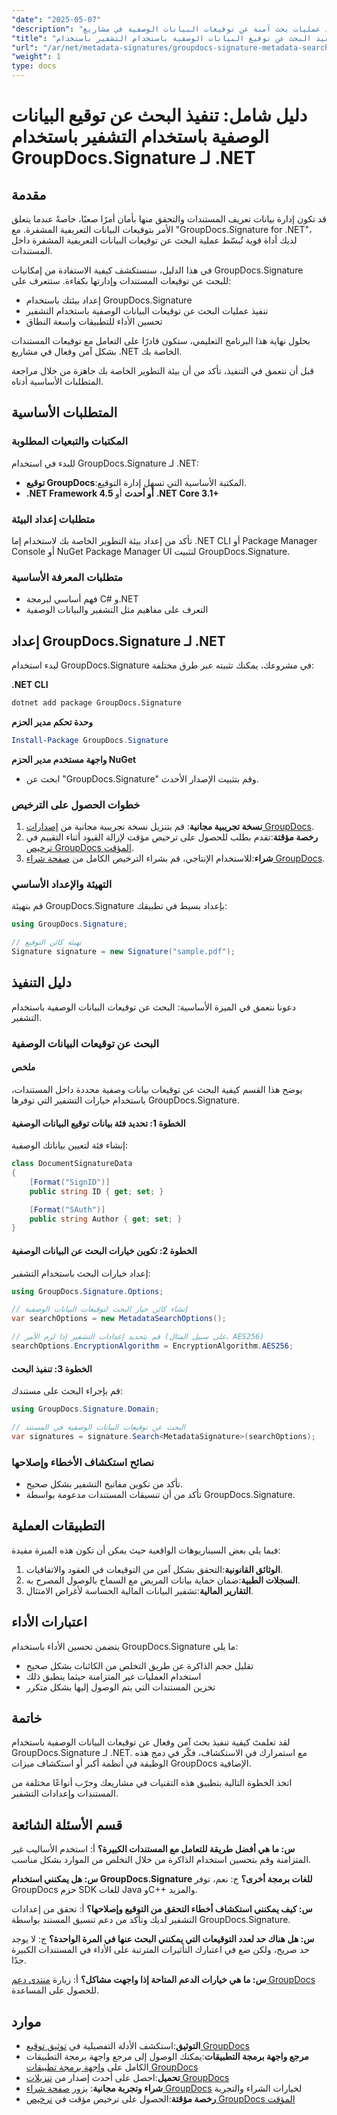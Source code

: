 ```yaml
---
"date": "2025-05-07"
"description": "تعرّف على كيفية تنفيذ عمليات بحث آمنة عن توقيعات البيانات الوصفية في مشاريع .NET باستخدام GroupDocs.Signature. يغطي هذا الدليل الإعداد وخيارات التشفير وتحسين الأداء."
"title": "تنفيذ البحث عن توقيع البيانات الوصفية باستخدام التشفير باستخدام GroupDocs لـ .NET"
"url": "/ar/net/metadata-signatures/groupdocs-signature-metadata-search-encryption-net/"
"weight": 1
type: docs
---
```

# دليل شامل: تنفيذ البحث عن توقيع البيانات الوصفية باستخدام التشفير باستخدام GroupDocs.Signature لـ .NET

## مقدمة

قد تكون إدارة بيانات تعريف المستندات والتحقق منها بأمان أمرًا صعبًا، خاصةً عندما يتعلق الأمر بتوقيعات البيانات التعريفية المشفرة. مع "GroupDocs.Signature for .NET"، لديك أداة قوية تُبسّط عملية البحث عن توقيعات البيانات التعريفية المشفرة داخل المستندات.

في هذا الدليل، سنستكشف كيفية الاستفادة من إمكانيات GroupDocs.Signature للبحث عن توقيعات المستندات وإدارتها بكفاءة. ستتعرف على:
- إعداد بيئتك باستخدام GroupDocs.Signature
- تنفيذ عمليات البحث عن توقيعات البيانات الوصفية باستخدام التشفير
- تحسين الأداء للتطبيقات واسعة النطاق

بحلول نهاية هذا البرنامج التعليمي، ستكون قادرًا على التعامل مع توقيعات المستندات بشكل آمن وفعال في مشاريع .NET الخاصة بك.

قبل أن نتعمق في التنفيذ، تأكد من أن بيئة التطوير الخاصة بك جاهزة من خلال مراجعة المتطلبات الأساسية أدناه.

## المتطلبات الأساسية

### المكتبات والتبعيات المطلوبة
للبدء في استخدام GroupDocs.Signature لـ .NET:
- **توقيع GroupDocs**:المكتبة الأساسية التي تسهل إدارة التوقيع.
- **.NET Framework 4.5 أو أحدث** أو **.NET Core 3.1+**

### متطلبات إعداد البيئة
تأكد من إعداد بيئة التطوير الخاصة بك لاستخدام إما .NET CLI أو Package Manager Console أو NuGet Package Manager UI لتثبيت GroupDocs.Signature.

### متطلبات المعرفة الأساسية
- فهم أساسي لبرمجة C# و.NET
- التعرف على مفاهيم مثل التشفير والبيانات الوصفية

## إعداد GroupDocs.Signature لـ .NET
لبدء استخدام GroupDocs.Signature في مشروعك، يمكنك تثبيته عبر طرق مختلفة:

**.NET CLI**
```bash
dotnet add package GroupDocs.Signature
```

**وحدة تحكم مدير الحزم**
```powershell
Install-Package GroupDocs.Signature
```

**واجهة مستخدم مدير الحزم NuGet**
- ابحث عن "GroupDocs.Signature" وقم بتثبيت الإصدار الأحدث.

### خطوات الحصول على الترخيص
1. **نسخة تجريبية مجانية**: قم بتنزيل نسخة تجريبية مجانية من [إصدارات GroupDocs](https://releases.groupdocs.com/signature/net/).
2. **رخصة مؤقتة**:تقدم بطلب للحصول على ترخيص مؤقت لإزالة القيود أثناء التقييم في [ترخيص GroupDocs المؤقت](https://purchase.groupdocs.com/temporary-license/).
3. **شراء**:للاستخدام الإنتاجي، قم بشراء الترخيص الكامل من [صفحة شراء GroupDocs](https://purchase.groupdocs.com/buy).

### التهيئة والإعداد الأساسي
قم بتهيئة GroupDocs.Signature بإعداد بسيط في تطبيقك:

```csharp
using GroupDocs.Signature;

// تهيئة كائن التوقيع
Signature signature = new Signature("sample.pdf");
```

## دليل التنفيذ
دعونا نتعمق في الميزة الأساسية: البحث عن توقيعات البيانات الوصفية باستخدام التشفير.

### البحث عن توقيعات البيانات الوصفية
#### ملخص
يوضح هذا القسم كيفية البحث عن توقيعات بيانات وصفية محددة داخل المستندات، باستخدام خيارات التشفير التي توفرها GroupDocs.Signature.

#### الخطوة 1: تحديد فئة بيانات توقيع البيانات الوصفية
إنشاء فئة لتعيين بياناتك الوصفية:

```csharp
class DocumentSignatureData
{
    [Format("SignID")]
    public string ID { get; set; }

    [Format("SAuth")]
    public string Author { get; set; }
}
```

#### الخطوة 2: تكوين خيارات البحث عن البيانات الوصفية
إعداد خيارات البحث باستخدام التشفير:

```csharp
using GroupDocs.Signature.Options;

// إنشاء كائن خيار البحث لتوقيعات البيانات الوصفية
var searchOptions = new MetadataSearchOptions();

// قم بتحديد إعدادات التشفير إذا لزم الأمر (على سبيل المثال، AES256)
searchOptions.EncryptionAlgorithm = EncryptionAlgorithm.AES256;
```

#### الخطوة 3: تنفيذ البحث
قم بإجراء البحث على مستندك:

```csharp
using GroupDocs.Signature.Domain;

// البحث عن توقيعات البيانات الوصفية في المستند
var signatures = signature.Search<MetadataSignature>(searchOptions);
```

### نصائح استكشاف الأخطاء وإصلاحها
- تأكد من تكوين مفاتيح التشفير بشكل صحيح.
- تأكد من أن تنسيقات المستندات مدعومة بواسطة GroupDocs.Signature.

## التطبيقات العملية
فيما يلي بعض السيناريوهات الواقعية حيث يمكن أن تكون هذه الميزة مفيدة:
1. **الوثائق القانونية**:التحقق بشكل آمن من التوقيعات في العقود والاتفاقيات.
2. **السجلات الطبية**:ضمان حماية بيانات المريض مع السماح بالوصول المصرح به.
3. **التقارير المالية**:تشفير البيانات المالية الحساسة لأغراض الامتثال.

## اعتبارات الأداء
يتضمن تحسين الأداء باستخدام GroupDocs.Signature ما يلي:
- تقليل حجم الذاكرة عن طريق التخلص من الكائنات بشكل صحيح
- استخدام العمليات غير المتزامنة حيثما ينطبق ذلك
- تخزين المستندات التي يتم الوصول إليها بشكل متكرر

## خاتمة
لقد تعلمتَ كيفية تنفيذ بحث آمن وفعال عن توقيعات البيانات الوصفية باستخدام GroupDocs.Signature لـ .NET. مع استمرارك في الاستكشاف، فكّر في دمج هذه الوظيفة في أنظمة أكبر أو استكشاف ميزات GroupDocs الإضافية.

اتخذ الخطوة التالية بتطبيق هذه التقنيات في مشاريعك وجرّب أنواعًا مختلفة من المستندات وإعدادات التشفير.

## قسم الأسئلة الشائعة
**س: ما هي أفضل طريقة للتعامل مع المستندات الكبيرة؟**
أ: استخدم الأساليب غير المتزامنة وقم بتحسين استخدام الذاكرة من خلال التخلص من الموارد بشكل مناسب.

**س: هل يمكنني استخدام GroupDocs.Signature للغات برمجة أخرى؟**
ج: نعم، توفر GroupDocs حزم SDK للغات Java وC++ والمزيد.

**س: كيف يمكنني استكشاف أخطاء التحقق من التوقيع وإصلاحها؟**
أ: تحقق من إعدادات التشفير لديك وتأكد من دعم تنسيق المستند بواسطة GroupDocs.Signature.

**س: هل هناك حد لعدد التوقيعات التي يمكنني البحث عنها في المرة الواحدة؟**
ج: لا يوجد حد صريح، ولكن ضع في اعتبارك التأثيرات المترتبة على الأداء في المستندات الكبيرة جدًا.

**س: ما هي خيارات الدعم المتاحة إذا واجهت مشاكل؟**
أ: زيارة [منتدى دعم GroupDocs](https://forum.groupdocs.com/c/signature/) للحصول على المساعدة.

## موارد
- **التوثيق**:استكشف الأدلة التفصيلية في [توثيق توقيع GroupDocs](https://docs.groupdocs.com/signature/net/)
- **مرجع واجهة برمجة التطبيقات**:يمكنك الوصول إلى مرجع واجهة برمجة التطبيقات الكامل على [واجهة برمجة تطبيقات GroupDocs](https://reference.groupdocs.com/signature/net/)
- **تحميل**:احصل على أحدث إصدار من [تنزيلات GroupDocs](https://releases.groupdocs.com/signature/net/)
- **شراء وتجربة مجانية**: يزور [صفحة شراء GroupDocs](https://purchase.groupdocs.com/buy) لخيارات الشراء والتجربة
- **رخصة مؤقتة**:الحصول على ترخيص مؤقت في [ترخيص GroupDocs المؤقت](https://purchase.groupdocs.com/temporary-license/)